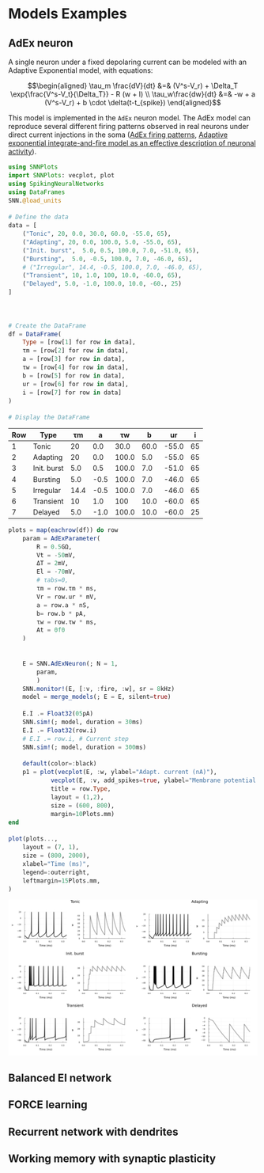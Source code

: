 # Models Examples

## AdEx neuron 

A single neuron under a fixed depolaring current can be modeled with an Adaptive Exponential model, with equations:

```math
\begin{aligned}
\tau_m \frac{dV}{dt} &=&  (V^s-V_r) + \Delta_T \exp{\frac{V^s-V_t}{\Delta_T}} - R (w + I) \\
\tau_w\frac{dw}{dt} &=& -w + a (V^s-V_r) + b \cdot \delta(t-t_{spike})
\end{aligned}
```

This model is implemented in the `AdEx` neuron model. The AdEx model can reproduce several different firing patterns observed in real neurons under direct current injections in the soma ([AdEx firing patterns](https://neuronaldynamics.epfl.ch/online/Ch6.S2.html), [Adaptive exponential integrate-and-fire model as an effective description of neuronal activity](https://pubmed.ncbi.nlm.nih.gov/16014787/)).  

```julia
using SNNPlots
import SNNPlots: vecplot, plot
using SpikingNeuralNetworks
using DataFrames
SNN.@load_units

# Define the data
data = [
    ("Tonic", 20, 0.0, 30.0, 60.0, -55.0, 65),
    ("Adapting", 20, 0.0, 100.0, 5.0, -55.0, 65),
    ("Init. burst",  5.0, 0.5, 100.0, 7.0, -51.0, 65),
    ("Bursting",  5.0, -0.5, 100.0, 7.0, -46.0, 65),
    # ("Irregular", 14.4, -0.5, 100.0, 7.0, -46.0, 65),
    ("Transient", 10, 1.0, 100, 10.0, -60.0, 65),
    ("Delayed", 5.0, -1.0, 100.0, 10.0, -60., 25)
]



# Create the DataFrame
df = DataFrame(
    Type = [row[1] for row in data],
    τm = [row[2] for row in data],
    a = [row[3] for row in data],
    τw = [row[4] for row in data],
    b = [row[5] for row in data],
    ur = [row[6] for row in data],
    i = [row[7] for row in data]
)

# Display the DataFrame
```

| Row | Type         | τm  | a    | τw  | b    | ur   | i   |
|-----|--------------|-----|------|-----|------|------|-----|
| 1   | Tonic        | 20  | 0.0  | 30.0| 60.0 | -55.0| 65  |
| 2   | Adapting     | 20  | 0.0  | 100.0| 5.0  | -55.0| 65  |
| 3   | Init. burst  | 5.0 | 0.5  | 100.0| 7.0  | -51.0| 65  |
| 4   | Bursting     | 5.0 | -0.5 | 100.0| 7.0  | -46.0| 65  |
| 5   | Irregular    | 14.4| -0.5 | 100.0| 7.0  | -46.0| 65  |
| 6   | Transient    | 10  | 1.0  | 100  | 10.0 | -60.0| 65  |
| 7   | Delayed      | 5.0 | -1.0 | 100.0| 10.0 | -60.0| 25  |


```julia
plots = map(eachrow(df)) do row
    param = AdExParameter(
        R = 0.5GΩ,
        Vt = -50mV,
        ΔT = 2mV,
        El = -70mV,
        # τabs=0,
        τm = row.τm * ms,
        Vr = row.ur * mV,
        a = row.a * nS,
        b= row.b * pA,
        τw = row.τw * ms,
        At = 0f0
    )


    E = SNN.AdExNeuron(; N = 1, 
        param,
        )
    SNN.monitor!(E, [:v, :fire, :w], sr = 8kHz)
    model = merge_models(; E = E, silent=true)

    E.I .= Float32(05pA)
    SNN.sim!(; model, duration = 30ms)
    E.I .= Float32(row.i)
    # E.I .= row.i, # Current step
    SNN.sim!(; model, duration = 300ms)

    default(color=:black)
    p1 = plot(vecplot(E, :w, ylabel="Adapt. current (nA)"), 
            vecplot(E, :v, add_spikes=true, ylabel="Membrane potential (mV)", ylims=(-80, 10)), 
            title = row.Type,
            layout = (1,2), 
            size = (600, 800), 
            margin=10Plots.mm)
end

plot(plots...,  
    layout = (7, 1), 
    size = (800, 2000), 
    xlabel="Time (ms)", 
    legend=:outerright,
    leftmargin=15Plots.mm,
)
```


![Firing patterns of AdEx neuron](assets/examples/AdEx.png)



## Balanced EI network

## FORCE learning

## Recurrent network with dendrites

## Working memory with synaptic plasticity
